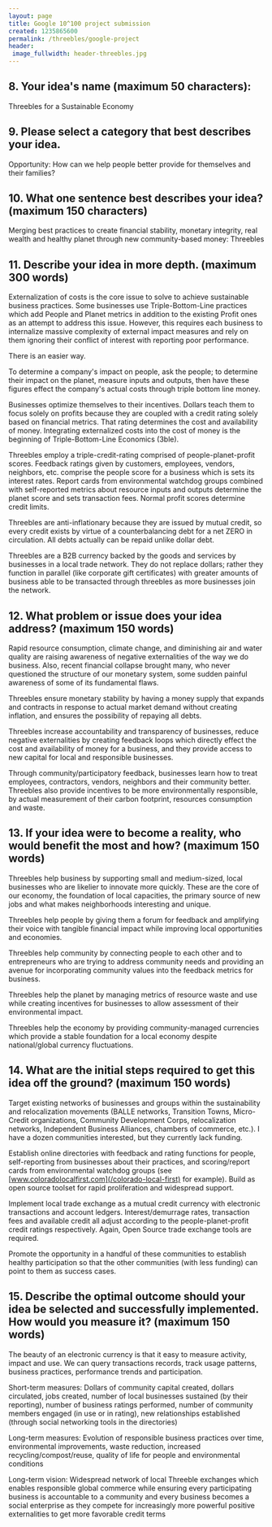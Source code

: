 ```yaml
---
layout: page
title: Google 10^100 project submission
created: 1235865600
permalink: /threebles/google-project
header:
 image_fullwidth: header-threebles.jpg
---
```


## 8. Your idea's name (maximum 50 characters):

Threebles for a Sustainable Economy

## 9. Please select a category that best describes your idea.

Opportunity: How can we help people better provide for themselves and their families?

## 10. What one sentence best describes your idea? (maximum 150 characters)

Merging best practices to create financial stability, monetary integrity, real wealth and healthy planet through new community-based money: Threebles

## 11. Describe your idea in more depth. (maximum 300 words)

Externalization of costs is the core issue to solve to achieve sustainable business practices. Some businesses use Triple-Bottom-Line practices which add People and Planet metrics in addition to the existing Profit ones as an attempt to address this issue. However, this requires each business to internalize massive complexity of external impact measures and rely on them ignoring their conflict of interest with reporting poor performance.

There is an easier way.

To determine a company's impact on people, ask the people; to determine their impact on the planet, measure inputs and outputs, then have these figures effect the company's actual costs through triple bottom line money.

Businesses optimize themselves to their incentives. Dollars teach them to focus solely on profits because they are coupled with a credit rating solely based on financial metrics. That rating determines the cost and availability of money. Integrating externalized costs into the cost of money is the beginning of Triple-Bottom-Line Economics (3ble).

Threebles employ a triple-credit-rating comprised of people-planet-profit scores. Feedback ratings given by customers, employees, vendors, neighbors, etc. comprise the people score for a business which is sets its interest rates. Report cards from environmental watchdog groups combined with self-reported metrics about resource inputs and outputs determine the planet score and sets transaction fees. Normal profit scores determine credit limits.

Threebles are anti-inflationary because they are issued by mutual credit, so every credit exists by virtue of a counterbalancing debt for a net ZERO in circulation. All debts actually can be repaid unlike dollar debt.

Threebles are a B2B currency backed by the goods and services by businesses in a local trade network. They do not replace dollars; rather they function in parallel (like corporate gift certificates) with greater amounts of business able to be transacted through threebles as more businesses join the network.

## 12. What problem or issue does your idea address? (maximum 150 words)

Rapid resource consumption, climate change, and diminishing air and water quality are raising awareness of negative externalities of the way we do business. Also, recent financial collapse brought many, who never questioned the structure of our monetary system, some sudden painful awareness of some of its fundamental flaws.

Threebles ensure monetary stability by having a money supply that expands and contracts in response to actual market demand without creating inflation, and ensures the possibility of repaying all debts.

Threebles increase accountability and transparency of businesses, reduce negative externalities by creating feedback loops which directly effect the cost and availability of money for a business, and they provide access to new capital for local and responsible businesses.

Through community/participatory feedback, businesses learn how to treat employees, contractors, vendors, neighbors and their community better. Threebles also provide incentives to be more environmentally responsible, by actual measurement of their carbon footprint, resources consumption and waste.

## 13. If your idea were to become a reality, who would benefit the most and how? (maximum 150 words)

Threebles help business by supporting small and medium-sized, local businesses who are likelier to innovate more quickly. These are the core of our economy, the foundation of local capacities, the primary source of new jobs and what makes neighborhoods interesting and unique.

Threebles help people by giving them a forum for feedback and amplifying their voice with tangible financial impact while improving local opportunities and economies.

Threebles help community by connecting people to each other and to entrepreneurs who are trying to address community needs and providing an avenue for incorporating community values into the feedback metrics for business.

Threebles help the planet by managing metrics of resource waste and use while creating incentives for businesses to allow assessment of their environmental impact.

Threebles help the economy by providing community-managed currencies which provide a stable foundation for a local economy despite national/global currency fluctuations.

## 14. What are the initial steps required to get this idea off the ground? (maximum 150 words)

Target existing networks of businesses and groups within the sustainability and relocalization movements (BALLE networks, Transition Towns, Micro-Credit organizations, Community Development Corps, relocalization networks, Independent Business Alliances, chambers of commerce, etc.). I have a dozen communities interested, but they currently lack funding.

Establish online directories with feedback and rating functions for people, self-reporting from businesses about their practices, and scoring/report cards from environmental watchdog groups (see [www.coloradolocalfirst.com](/colorado-local-first) for example). Build as open source toolset for rapid proliferation and widespread support.

Implement local trade exchange as a mutual credit currency with electronic transactions and account ledgers. Interest/demurrage rates, transaction fees and available credit all adjust according to the people-planet-profit credit ratings respectively. Again, Open Source trade exchange tools are required.

Promote the opportunity in a handful of these communities to establish healthy participation so that the other communities (with less funding) can point to them as success cases.

## 15. Describe the optimal outcome should your idea be selected and successfully implemented. How would you measure it? (maximum 150 words)

The beauty of an electronic currency is that it easy to measure activity, impact and use. We can query transactions records, track usage patterns, business practices, performance trends and participation.

Short-term measures: Dollars of community capital created, dollars circulated, jobs created, number of local businesses sustained (by their reporting), number of business ratings performed, number of community members engaged (in use or in rating), new relationships established (through social networking tools in the directories)

Long-term measures: Evolution of responsible business practices over time, environmental improvements, waste reduction, increased recycling/compost/reuse, quality of life for people and environmental conditions

Long-term vision: Widespread network of local Threeble exchanges which enables responsible global commerce while ensuring every participating business is accountable to a community and every business becomes a social enterprise as they compete for increasingly more powerful positive externalities to get more favorable credit terms
